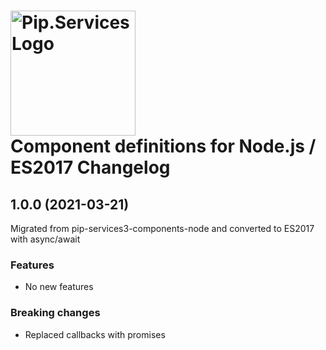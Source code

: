 # <img src="https://uploads-ssl.webflow.com/5ea5d3315186cf5ec60c3ee4/5edf1c94ce4c859f2b188094_logo.svg" alt="Pip.Services Logo" width="200"> <br/> Component definitions for Node.js / ES2017 Changelog

## <a name="1.0.0"></a> 1.0.0 (2021-03-21) 

Migrated from pip-services3-components-node and converted to ES2017 with async/await

### Features
* No new features

### Breaking changes
* Replaced callbacks with promises
